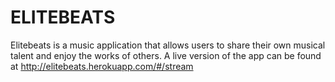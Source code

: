 # ELITEBEATS

Elitebeats is a music application that allows users to share their own musical talent and enjoy the works of others. A live version of the app can be found at http://elitebeats.herokuapp.com/#/stream


